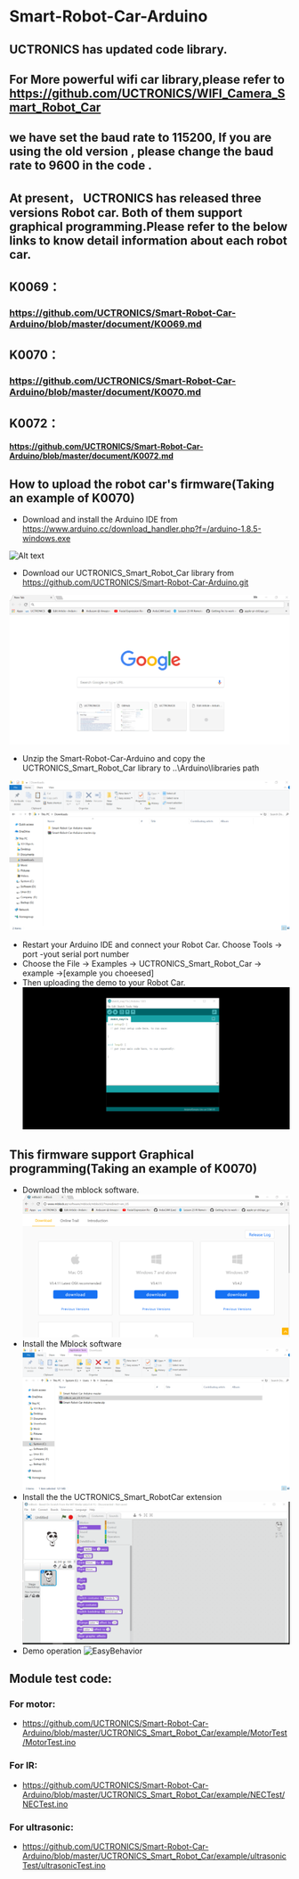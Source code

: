 # Smart-Robot-Car-Arduino
## UCTRONICS has updated code library.
## For More powerful wifi car library,please refer to https://github.com/UCTRONICS/WIFI_Camera_Smart_Robot_Car

## we have set the baud rate to 115200, If you are using the old version , please change the baud rate to 9600  in the code .

## At present， UCTRONICS has released three versions Robot car. Both of them support graphical programming.Please refer to the below links to know detail information about each robot car.

## K0069： 
### https://github.com/UCTRONICS/Smart-Robot-Car-Arduino/blob/master/document/K0069.md
## K0070： 
### https://github.com/UCTRONICS/Smart-Robot-Car-Arduino/blob/master/document/K0070.md
## K0072： 
#### https://github.com/UCTRONICS/Smart-Robot-Car-Arduino/blob/master/document/K0072.md



##  How to upload the robot car's firmware(Taking an example of K0070)

- Download and install the Arduino IDE from https://www.arduino.cc/download_handler.php?f=/arduino-1.8.5-windows.exe

![Alt text](https://github.com/UCTRONICS/Smart-Robot-Car-Arduino/blob/master/imge/1.jpeg)

- Download our UCTRONICS_Smart_Robot_Car library from https://github.com/UCTRONICS/Smart-Robot-Car-Arduino.git

 ![EasyBehavior](https://github.com/UCTRONICS/pic/blob/master/K0070GIF/1_downloadLibrary.gif) 

- Unzip the Smart-Robot-Car-Arduino and copy the UCTRONICS_Smart_Robot_Car library to ..\Arduino\libraries path

![EasyBehavior](https://github.com/UCTRONICS/pic/blob/master/K0070GIF/2_copyLibrary.gif) 

- Restart your Arduino IDE and connect your Robot Car. Choose Tools -> port -yout serial port number
- Choose the File -> Examples -> UCTRONICS_Smart_Robot_Car -> example ->[example you choeesed] 
- Then uploading the demo to your Robot Car.
![EasyBehavior](https://github.com/UCTRONICS/pic/blob/master/K0070GIF/3_downloadDemo.gif) 

##  This firmware support Graphical programming(Taking an example of K0070)
- Download the mblock software.
![EasyBehavior](https://github.com/UCTRONICS/pic/blob/master/K0070GIF/4_DownloadMblock.gif) 
- Install the Mblock software
![EasyBehavior](https://github.com/UCTRONICS/pic/blob/master/K0070GIF/5_installMblock.gif) 
- Install the the UCTRONICS_Smart_RobotCar extension
![EasyBehavior](https://github.com/UCTRONICS/pic/blob/master/K0070GIF/6_installUCBlock.gif) 
- Demo operation
![EasyBehavior](https://github.com/UCTRONICS/pic/blob/master/K0070GIF/7_demoOperation.gif) 

##  Module test code:
###  For motor:
- https://github.com/UCTRONICS/Smart-Robot-Car-Arduino/blob/master/UCTRONICS_Smart_Robot_Car/example/MotorTest/MotorTest.ino
###  For IR:
- https://github.com/UCTRONICS/Smart-Robot-Car-Arduino/blob/master/UCTRONICS_Smart_Robot_Car/example/NECTest/NECTest.ino
###  For ultrasonic:
- https://github.com/UCTRONICS/Smart-Robot-Car-Arduino/blob/master/UCTRONICS_Smart_Robot_Car/example/ultrasonicTest/ultrasonicTest.ino

